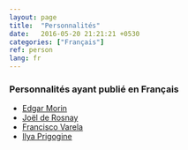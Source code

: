 ```yaml
---
layout: page
title:  "Personnalités"
date:   2016-05-20 21:21:21 +0530
categories: ["Français"]
ref: person
lang: fr
---
```


### Personnalités ayant publié en Français

- [Edgar Morin](https://fr.wikipedia.org/wiki/Edgar_Morin)
- [Joël de Rosnay](https://fr.wikipedia.org/wiki/Jo%C3%ABl_de_Rosnay)
- [Francisco Varela](https://fr.wikipedia.org/wiki/Francisco_Varela)
- [Ilya Prigogine](https://fr.wikipedia.org/wiki/Ilya_Prigogine)
